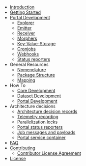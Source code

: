 - [Introduction](/)
- [Getting Started](/getting-started.md)
- [Portal Development](/portal-development/001-portal.md)
    - [Explorer](/portal-development/002-explorer.md)
    - [Emitter](/portal-development/003-emitter.md)
    - [Receiver](/portal-development/004-receiver.md)
    - [Morphers](/portal-development/005-morphers.md)
    - [Key-Value-Storage](/portal-development/006-key-value-storage.md)
    - [Cronjobs](/portal-development/007-cronjobs.md)
    - [Webhooks](/portal-development/008-webhooks.md)
    - [Status reporters](/portal-development/009-status-reporting.md)
- General Resources
    - [Nomenclature](/general-resources/001-nomenclature.md)
    - [Package Structure](/general-resources/002-package-structure.md)
    - [Mapping](/general-resources/003-mapping.md)
- How To
    - [Core Development](/how-to/001-core-development.md)
    - [Dataset Development](/how-to/002-dataset-development.md)
    - [Portal Development](/how-to/003-portal-development.md)
- Architecture decisions
    - [Architecture decision records](/adr/2020-08-10-architecture-decision-records.md)
    - [Telemetry recording](/adr/2020-01-27-telemetry-recording.md)
    - [Parallelization locks](/adr/2020-08-28-parallelization-locks.md)
    - [Portal status reporters](/adr/2020-10-15-portal-status-reporters.md)
    - [Job messages and payloads](/adr/2020-10-30-job-messages-and-payloads.md)
    - [Portal service container](/adr/2020-12-10-portal-service-container.md)
- [FAQ](/faq.md)
- [Contributing](/contributing.md)
    - [Contributor License Agreement](/cla.md)
- [License](/license.md)
